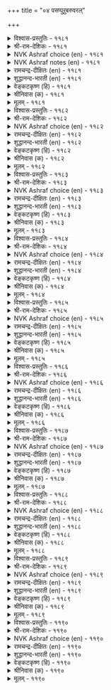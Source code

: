+++
title = "०४ पसप्पुऱुबरुवरल्"

+++

<details><summary>विश्वास-प्रस्तुतिः - ११८१</summary>

नयन्दवर्क्कु नल्गामै नेर्न्देऩ् पसन्दवॆऩ्  
पण्बियार्क्कु उरैक्को पिऱ। ११८१  
</details>

<details><summary>श्री-राम-देशिकः - ११८१</summary>

???? ङ्गयकारि ???? ।  
ततोऽभून्मयि वैवर्ण्य कस्मै तत्कथयाम्यहम् ॥ ११८१॥
</details>

<details><summary>NVK Ashraf choice (en) - ११८१</summary>

११८१  
Having agreed to part my love,  
How can I complain of my pallor to others? *  
( Shuddhananda Bharatiar), (K.R. Srinivasa Iyengar)  
</details>

<details><summary>NVK Ashraf notes (en) - ११८१</summary>

११८१. An alternate translation, but not close to the original is given by (P.S. Sundaram). “I agreed to part and so have lost the right to complain of my pallor”.
</details>

<details><summary>रामचन्द्र-दीक्षितः (en) - ११८१</summary>

1181 nayantavarkku nalkāmai nērntēṉ pacantaveṉ  
paṇpiyārkku uraikkō piṟa.

1181\. I did not assent to my lover’s parting. To whom can I now complain of the pallor of my body, stricken with separation?  
</details>

<details><summary>शुद्धानन्द-भारती (en) - ११८१</summary>

1\. நயந்தவர்க்கு நல்காமை நேர்ந்தேன் பசந்தஎன்  
பண்பியார்க்கு உரைக்கோ பிற.  
My lover's parting, I allowed  
Whom to complain my hue pallid?        1181  
</details>

<details><summary>वेङ्कटकृष्ण (हि) - ११८१</summary>

1181
प्रिय को जाने के लिये, सम्मति दी उस काल ।  
अब जा कर किससे कहूँ, निज पीलापन-हाल ॥
</details>

<details><summary>श्रीनिवास (क) - ११८१</summary>

1181. नन्नन्नु प्रीतिसिद नल्लनिगॆ नन्निन्द अगलिरलु अनुमति नीडिदॆ आदरॆ विवर्णवाद नन्न स्थितियन्नु मत्तॆ
यारिगॆ हेळिकॊळ्ळलि?

</details>

<details><summary>मूलम् - ११८१</summary>

नयन्दवर्क्कु नल्गामै नेर्न्देऩ् पसन्दवॆऩ्  
पण्बियार्क्कु उरैक्को पिऱ। ११८१  
</details>

<details><summary>विश्वास-प्रस्तुतिः - ११८२</summary>

अवर्दन्दार् ऎऩ्ऩुम् तगैयाल् इवर्दन्दॆऩ्  
मेऩिमेल् ऊरुम् पसप्पु। ११८२  
</details>

<details><summary>श्री-राम-देशिकः - ११८२</summary>

''नायकेनार्पितं चेदमि'' ति सन्तोषहेतुना ।  
वैवर्ण्य मम देहेऽस्मिन् व्याप्य सर्वत्र वर्तते ॥ ११८२॥
</details>

<details><summary>NVK Ashraf choice (en) - ११८२</summary>

११८२  
Claiming that it begot through him,  
Pallor creeps over my body with pride. *  
( Shuddhananda Bharatiar)  
</details>

<details><summary>रामचन्द्र-दीक्षितः (en) - ११८२</summary>

1182 avartantār eṉṉum takaiyāl ivartantueṉ  
mēṉimēl ūrum pacappu.

1182\. The pallor spread over my body, exalting in the fact that he gave its birth.  
</details>

<details><summary>शुद्धानन्द-भारती (en) - ११८२</summary>

2\. அவர்தந்தார் என்னும் தகையால் இவர்தந்தென்  
மேனிமேல் ஊரும் பசப்பு.  
Claiming it is begot through him  
Pallor creeps and rides over my frame.        1182  
</details>

<details><summary>वेङ्कटकृष्ण (हि) - ११८२</summary>

1182
पीलापन यह गर्व कर, ‘मैं हूँ उनसे प्राप्त’ ।  
चढ़ कर मेरी देह में, हो जाता है व्याप्त ॥
</details>

<details><summary>श्रीनिवास (क) - ११८२</summary>

1182. अवरु (इनियरु) कॊट्टरु ऎन्नुव गर्वदिन्द वैवर्ण्यवु नन्न ऒडलिन मेलेरि, सवारि माडुत्तिदॆ.

</details>

<details><summary>मूलम् - ११८२</summary>

अवर्दन्दार् ऎऩ्ऩुम् तगैयाल् इवर्दन्दॆऩ्  
मेऩिमेल् ऊरुम् पसप्पु। ११८२  
</details>

<details><summary>विश्वास-प्रस्तुतिः - ११८३</summary>

सायलुम् नाणुम् अवर्गॊण्डार् कैम्माऱा  
नोयुम् पसलैयुम् तन्दु। ११८३  
</details>

<details><summary>श्री-राम-देशिकः - ११८३</summary>

वैवर्ण्य कामरोगं च दत्वा मह्यं स नायकः ।  
मत्तः सौन्दर्यलज्जे तु प्रत्यगृह्णान्मुदान्वितः ॥ ११८३॥
</details>

<details><summary>NVK Ashraf choice (en) - ११८३</summary>

११८३  
He robbed me first of my beauty and shame,  
And gave in exchange sickness and pallor.  
(P.S. Sundaram)  
</details>

<details><summary>रामचन्द्र-दीक्षितः (en) - ११८३</summary>

1183 cāyalum nāṇum avarkoṇṭār kaimmāṟā  
nōyum pacalaiyum tantu.

1183\. For my beauty and my bashfulness which he took away with him, my lover rewarded me with anguish and pallor.  
</details>

<details><summary>शुद्धानन्द-भारती (en) - ११८३</summary>

3\. சாயலும் நாணும் அவர்கொண்டார் கைம்மாறா  
நோயும் பசலையும் தந்து.  
He seized my beauty and modesty  
Leaving pangs and Pallor to me.        1183  
</details>

<details><summary>वेङ्कटकृष्ण (हि) - ११८३</summary>

1183
पीलापन औ’ रोग का, करके वे प्रतिदान ।  
मेरी छवि औ’ लाज का, ले कर चले सुदान ॥
</details>

<details><summary>श्रीनिवास (क) - ११८३</summary>

1183. अवरु कामवेदनॆयन्नू, वैवर्ण्यवन्नू ननगॆ कॊट्टु अदक्कॆ प्रतियागि (नन्न) सौन्दर्य, नाचिकॆगळन्नु
कसिदुकॊण्डरु.

</details>

<details><summary>मूलम् - ११८३</summary>

सायलुम् नाणुम् अवर्गॊण्डार् कैम्माऱा  
नोयुम् पसलैयुम् तन्दु। ११८३  
</details>

<details><summary>विश्वास-प्रस्तुतिः - ११८४</summary>

उळ्ळुवऩ् मऩ्याऩ् उरैप्पदु अवर्दिऱमाल्  
कळ्ळम् पिऱवो पसप्पु। ११८४  
</details>

<details><summary>श्री-राम-देशिकः - ११८४</summary>

स्मरामि नायकेनोक्तं तद्वीर्य च वदाम्यहम् ।  
अथापि जातं वैवर्ण्य, न जाने वञ्चनामिमाम् ॥ ११८४॥
</details>

<details><summary>NVK Ashraf choice (en) - ११८४</summary>

११८४  
His words I recollect and prowess I chant.  
Yet, how does pallor sneak in?  
(S.M. Diaz), (P.S. Sundaram)  
</details>

<details><summary>रामचन्द्र-दीक्षितः (en) - ११८४</summary>

1184 uḷḷuvaṉ maṉyāṉ uraippatu avartiṟamāl  
kaḷḷam piṟavō pacappu.

1184\. I think only of him and I open my lips only to sing his praises. Yet this pallor has come over me — O what cunning is this!  
</details>

<details><summary>शुद्धानन्द-भारती (en) - ११८४</summary>

4\. உள்ளுவன் மன்யான் உரைப்பது அவர்திறமால்  
கள்ளம் பிறவோ பசப்பு.  
He is my thought, his praise my theme  
Yet this pallor steals over my frame.        1184  
</details>

<details><summary>वेङ्कटकृष्ण (हि) - ११८४</summary>

1184
उनके गुण का स्मरण कर, करती हूँ गुण-गान ।  
फिर भी पीलापन चढ़ा, तो क्या यह धोखा न ॥
</details>

<details><summary>श्रीनिवास (क) - ११८४</summary>

1184. नानु अवर इनिमातुगळन्ने नॆनॆयुत्तॆनॆ; अवर स्वभाव गुणगळन्नु कुरितु (सखियरॆदुरु) हेळुत्तिरुत्तेनॆ;
आदरू विवर्णतॆ नन्नन्नावंसुत्तिदॆ. इदेनु वञ्चनॆयो तिळियदागिदॆ.

</details>

<details><summary>मूलम् - ११८४</summary>

उळ्ळुवऩ् मऩ्याऩ् उरैप्पदु अवर्दिऱमाल्  
कळ्ळम् पिऱवो पसप्पु। ११८४  
</details>

<details><summary>विश्वास-प्रस्तुतिः - ११८५</summary>

उवक्काण्ऎम् कादलर् सॆल्वार् इवक्काण्ऎऩ्  
मेऩि पसप्पूर् वदु। ११८५  
</details>

<details><summary>श्री-राम-देशिकः - ११८५</summary>

मम प्रियो मां वियुज्य याति त्वं पश्य तत्र तु ।  
पश्यात्र सद्यो वैवर्ण्य मम देहमुपागमत् ॥ ११८५॥
</details>

<details><summary>NVK Ashraf choice (en) - ११८५</summary>

११८५  
There goes my lover and here comes the pallor  
To creep over my body. *  
(K. Krishnaswamy & Vijaya Ramkumar)  
</details>

<details><summary>रामचन्द्र-दीक्षितः (en) - ११८५</summary>

1185 uvakkāṇem kātalar celvār ivakkāṇeṉ  
mēṉi pacappuūr vatu.

1185\. Lo! Yonder is my lover gone. And here is the pallid hue spreading over my frame.  
</details>

<details><summary>शुद्धानन्द-भारती (en) - ११८५</summary>

5\. உவக்காண்எம் காதலர் செல்வார் இவக்காண்என்  
மேனி பசப்பூர் வது.  
My lover departed me there  
And pallor usurped my body here.        1185  
</details>

<details><summary>वेङ्कटकृष्ण (हि) - ११८५</summary>

1185
वह देखो, जाते बिछुड़, मेरे प्रियतम आप्त ।  
यह देखो, इस देह पर, पीलापन है व्याप्त ॥
</details>

<details><summary>श्रीनिवास (क) - ११८५</summary>

1185. अदो नोडु! नन्न इनियनु अगलि होगुत्तिद्दानॆ! इदो नोडु! नन्न शरीरवु वैवर्ण्यवन्नु ताळुत्तिदॆ!

</details>

<details><summary>मूलम् - ११८५</summary>

उवक्काण्ऎम् कादलर् सॆल्वार् इवक्काण्ऎऩ्  
मेऩि पसप्पूर् वदु। ११८५  
</details>

<details><summary>विश्वास-प्रस्तुतिः - ११८६</summary>

विळक्कऱ्ऱम् पार्क्कुम् इरुळेबोल् कॊण्गऩ्  
मुयक्कऱ्ऱम् पार्क्कुम् पसप्पु। ११८६  
</details>

<details><summary>श्री-राम-देशिकः - ११८६</summary>

यथा दीपतिरोधानं प्रतीक्षद्वर्तते तमः ।  
तथाऽऽलिङ्गनविच्छेदं वैवर्ण्य संप्रतीक्षते ॥ ११८६॥
</details>

<details><summary>NVK Ashraf choice (en) - ११८६</summary>

११८६  
Darkness lies in wait for the lamp to go out,  
And pallor for the embrace to break.  
(P.S. Sundaram)  
</details>

<details><summary>रामचन्द्र-दीक्षितः (en) - ११८६</summary>

1186 viḷakkuaṟṟam pārkkum iruḷēpōl koṇkaṉ  
muyakkuaṟṟam pārkkum pacappu.

1186\. Pallor awaits me the moment I am away from my lord’s embrace, even as darkness lies in wait for the light to fade.  
</details>

<details><summary>शुद्धानन्द-भारती (en) - ११८६</summary>

6\. விளக்கற்றம் பார்க்கும் இருளேபோல் கொண்கன்  
முயக்கற்றம் பார்க்கும் பசப்பு.  
Just as darkness waits for light-off  
Pallor looks for lover's arms-off.        1186  
</details>

<details><summary>वेङ्कटकृष्ण (हि) - ११८६</summary>

1186
दीपक बुझने की यथा, तम की जो है ताक ।  
प्रिय-आलिंगन ढील पर, पैलापन की ताक ॥
</details>

<details><summary>श्रीनिवास (क) - ११८६</summary>

1186. बॆळकिन नाशवन्ने ऎदुरु नोडुव इरुळिनन्तॆ, इनियन अप्पुगॆय नडलिकॆयन्ने ऎदुरु नोडुत्तिदॆ वैवर्ण्यवु.

</details>

<details><summary>मूलम् - ११८६</summary>

विळक्कऱ्ऱम् पार्क्कुम् इरुळेबोल् कॊण्गऩ्  
मुयक्कऱ्ऱम् पार्क्कुम् पसप्पु। ११८६  
</details>

<details><summary>विश्वास-प्रस्तुतिः - ११८७</summary>

पुल्लिक् किडन्देऩ् पुडैबॆयर्न्देऩ् अव्वळविल्  
अळ्ळिक्कॊळ् वऱ्ऱे पसप्पु। ११८७  
</details>

<details><summary>श्री-राम-देशिकः - ११८७</summary>

परिष्वज्य प्रियं पार्श्चे यदाऽहं परिवर्तिता ।  
अत्रान्तरे तु वैवर्ण्य मद्देहे व्यापृतं वभौ ॥ ११८७॥
</details>

<details><summary>NVK Ashraf choice (en) - ११८७</summary>

११८७  
Locked in embrace, I turned a little.  
Seizing that moment, pallor seized me in full. *  
(P.S. Sundaram), (J. Narayanaswamy)  
</details>

<details><summary>रामचन्द्र-दीक्षितः (en) - ११८७</summary>

1187 pullik kiṭantēṉ puṭaipeyarntēṉ avvaḷavil  
aḷḷikkoḷ vaṟṟē pacappu.

1187\. I lay locked up in my lover’s embrace; I moved away so little from him; when lo! pallor sprang up as it were to devour me.  
</details>

<details><summary>शुद्धानन्द-भारती (en) - ११८७</summary>

7\. புல்லிக் கிடந்தேன் புடைபெயர்ந்தேன் அவ்வளவில்  
அள்ளிக்கொள் வற்றே பசப்பு.  
From his embrace I turned a nonce  
This pallor swallowed me at once.        1187  
</details>

<details><summary>वेङ्कटकृष्ण (हि) - ११८७</summary>

1187
आलिंगन करके रही, करवट बदली थोर ।  
उस क्षण जम कर छा गया, पीलापन यह घोर ॥
</details>

<details><summary>श्रीनिवास (क) - ११८७</summary>

1187. नानु (नल्लनन्नु) अप्पिकॊण्डॆ, हागॆये तुसु पक्कक्कॆ सरिदॆ. अष्टरल्लिये वशपडिसिकॊळ्ळुव आतुरदिन्द विवर्ण्यवु
नन्नन्नु आवरिसिकॊण्डितु.

</details>

<details><summary>मूलम् - ११८७</summary>

पुल्लिक् किडन्देऩ् पुडैबॆयर्न्देऩ् अव्वळविल्  
अळ्ळिक्कॊळ् वऱ्ऱे पसप्पु। ११८७  
</details>

<details><summary>विश्वास-प्रस्तुतिः - ११८८</summary>

पसन्दाळ् इवळ्ऎऩ्पदु अल्लाल् इवळैत्  
तुऱन्दार् अवर्ऎऩ्पार् इल्। ११८८  
</details>

<details><summary>श्री-राम-देशिकः - ११८८</summary>

''वैवर्ण्य प्रापदेषे'' ति वक्तारः मन्ति भृरिशः ।  
''प्रियो ययौ वियुज्यैनामि'' ति वक्ता न विद्यते ॥ ११८८॥
</details>

<details><summary>NVK Ashraf choice (en) - ११८८</summary>

११८८  
"Pallid has she become” blame everyone,  
But none say “He parted her”.  
(N.V.K. Ashraf)  
</details>

<details><summary>रामचन्द्र-दीक्षितः (en) - ११८८</summary>

1188 pacantāḷ ivaḷeṉpatu allāl ivaḷait  
tuṟantār evareṉpār il.

1188\. People say that I have gone sickly pale; never do they blame him that has abandoned me.  
</details>

<details><summary>शुद्धानन्द-भारती (en) - ११८८</summary>

8\. பசந்தாள் இவள்என்பது அல்லால் இவளைத்  
துறந்தார் அவர்என்பார் இல்.  
On my pallor they cast a slur  
But none says "lo he parted her".        1188  
</details>

<details><summary>वेङ्कटकृष्ण (हि) - ११८८</summary>

1188
‘यह है पीली पड़ गयी’, यों करते हैं बात ।  
इसे त्याग कर वे गये, यों करते नहिं बात ॥
</details>

<details><summary>श्रीनिवास (क) - ११८८</summary>

1188. (नोडुववरु) इवळु (चिन्तॆयिन्द) विवर्णळागिद्दाळॆ ऎन्नुवरल्लदॆ, अवरु (नन्नन्नु) (निर्दय मनस्करागि)
तॊरॆदु होदरु ऎन्दु हेळुववरु यारू इल्ल.

</details>

<details><summary>मूलम् - ११८८</summary>

पसन्दाळ् इवळ्ऎऩ्पदु अल्लाल् इवळैत्  
तुऱन्दार् अवर्ऎऩ्पार् इल्। ११८८  
</details>

<details><summary>विश्वास-प्रस्तुतिः - ११८९</summary>

पसक्कमऩ् पट्टाङ्गॆऩ् मेऩि नयप्पित्तार्  
नऩ्ऩिलैयर् आवर् ऎऩिऩ्। ११८९  
</details>

<details><summary>श्री-राम-देशिकः - ११८९</summary>

वियोगे सम्मतां मां च योऽकरोत् सोऽपि सत्तमः ।  
यदि स्यात्तर्हि मद्देहवैवर्ण्यान्नास्ति मे व्यथा ॥ ११८९॥
</details>

<details><summary>NVK Ashraf choice (en) - ११८९</summary>

११८९  
If my lord who left me remains free of guilt,  
My pallor is worth all the grief. *  
(W.H. Drew and J. Lazarus), (S.M. Diaz)  
</details>

<details><summary>रामचन्द्र-दीक्षितः (en) - ११८९</summary>

1189 pacakkamaṉ paṭṭāṅkueṉ mēṉi nayappittār  
nalnilaiyar āvar eṉiṉ.

1189\. If only he would keep his promise to return, my frame would gladly endure all the pallor of love.  
</details>

<details><summary>शुद्धानन्द-भारती (en) - ११८९</summary>

9\. பசக்கமன் பட்டாங்கென் மேனி நயப்பித்தார்  
நல்நிலையார் ஆவர் எனின்.  
Let all my body become pale  
If he who took my leave fares well.        1189  
</details>

<details><summary>वेङ्कटकृष्ण (हि) - ११८९</summary>

1189
मुझे मना कर तो गये, यदि सकुशल हों नाथ ।  
तो मेरा तन भी रहे, पीलापन के साथ ॥
</details>

<details><summary>श्रीनिवास (क) - ११८९</summary>

1189. नन्नन्नु विरहक्कॆ ऒप्पिसिद नल्लनु इन्दु कुशलवागिरुवरु ऎन्दादल्लि नन्न शरीरवु निजवागि वैवर्ण्यवन्नु ताळलि.

</details>

<details><summary>मूलम् - ११८९</summary>

पसक्कमऩ् पट्टाङ्गॆऩ् मेऩि नयप्पित्तार्  
नऩ्ऩिलैयर् आवर् ऎऩिऩ्। ११८९  
</details>

<details><summary>विश्वास-प्रस्तुतिः - ११९०</summary>

पसप्पॆऩप् पेर्बॆऱुदल् नऩ्ऱे नयप्पित्तार्  
नल्गामै तूऱ्ऱार् ऎऩिऩ्। ११९०  
</details>

<details><summary>श्री-राम-देशिकः - ११९०</summary>

वियुक्त मम सम्मत्या प्रियं खिन्न जना यदि ।  
न निन्देयुस्तदा श्लाघ्या विवर्णेयमिति प्रथा ॥ ११९०॥
</details>

<details><summary>NVK Ashraf choice (en) - ११९०</summary>

११९०  
I don’t mind being called pallid, so long as  
They don’t blame him for causing it. *  
(K.R. Srinivasa Iyengar), ( Shuddhananda Bharatiar)  
</details>

<details><summary>रामचन्द्र-दीक्षितः (en) - ११९०</summary>

1190 pacappeṉap pērpeṟutal naṉṟē nayappittār  
nalkāmai tūṟṟār eṉiṉ.

1190\. Good it is for me to be known as pallor incarnate if only people do not call my lover merciless.  
</details>

<details><summary>शुद्धानन्द-भारती (en) - ११९०</summary>

10\. பசப்பெஎனப் பேர்பெறுதல் நன்றே நயப்பித்தார்  
நல்காமை தூற்றார் எனின்.  
Let people call me all pallid  
But my lover let them not deride.        1190  
</details>

<details><summary>वेङ्कटकृष्ण (हि) - ११९०</summary>

1190
अच्छा है पाना स्वयं, पीलापन का नाम ।  
प्रिय का तजना बन्धुजन, यदि न करें बदनाम ॥
</details>

<details><summary>श्रीनिवास (क) - ११९०</summary>

1190. नन्नन्नु नयवाद मातुगळिन्द ऒप्पिसि (विरहक्कॆ कारणनाद) नल्लन निर्दयतॆयन्नु इतररु दूरुवुदिल्ल
ऎन्नुवुदादरॆ, नानु विवर्णळागिद्देनॆम्ब आक्षेपवन्नु हॊरुवुदे लेसु!
</details>

<details><summary>मूलम् - ११९०</summary>

पसप्पॆऩप् पेर्बॆऱुदल् नऩ्ऱे नयप्पित्तार्  
नल्गामै तूऱ्ऱार् ऎऩिऩ्। ११९०  
</details>

